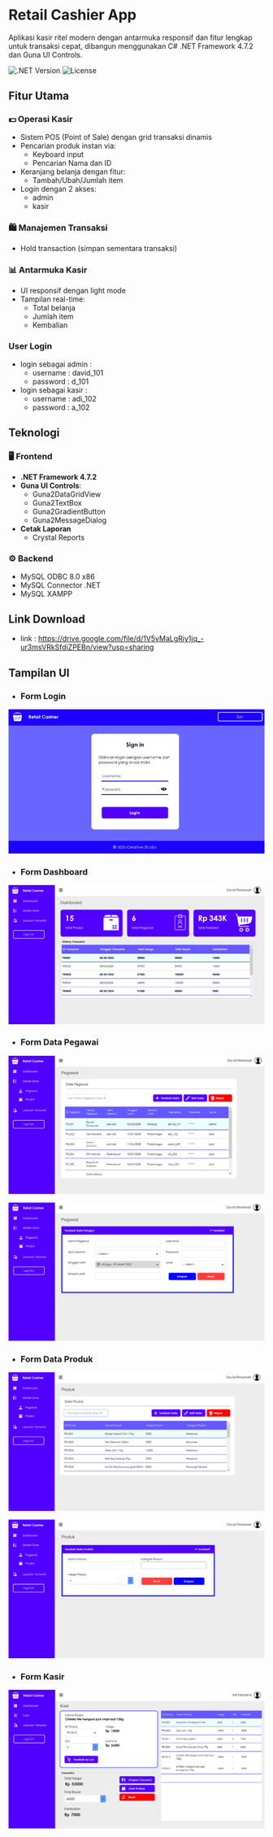 # Retail Cashier App

Aplikasi kasir ritel modern dengan antarmuka responsif dan fitur lengkap untuk transaksi cepat, dibangun menggunakan C# .NET Framework 4.7.2 dan Guna UI Controls.

![.NET Version](https://img.shields.io/badge/.NET-6.0-purple)
![License](https://img.shields.io/badge/license-MIT-blue)

## Fitur Utama

### 💵 Operasi Kasir
- Sistem POS (Point of Sale) dengan grid transaksi dinamis
- Pencarian produk instan via:
  - Keyboard input
  - Pencarian Nama dan ID
- Keranjang belanja dengan fitur:
  - Tambah/Ubah/Jumlah item
- Login dengan 2 akses:
    - admin
    - kasir

### 🛍 Manajemen Transaksi
- Hold transaction (simpan sementara transaksi)

### 📊 Antarmuka Kasir
- UI responsif dengan light mode
- Tampilan real-time:
  - Total belanja
  - Jumlah item
  - Kembalian

### User Login
- login sebagai admin :
  - username : david_101
  - password : d_101
- login sebagai kasir :
  - username : adi_102
  - password : a_102

## Teknologi

### 🖥 Frontend
- **.NET Framework 4.7.2**
- **Guna UI Controls**:
  - Guna2DataGridView
  - Guna2TextBox
  - Guna2GradientButton
  - Guna2MessageDialog
- **Cetak Laporan**
  - Crystal Reports
 
### ⚙ Backend
- MySQL ODBC 8.0 x86
- MySQL Connector .NET
- MySQL XAMPP

## Link Download
- link : https://drive.google.com/file/d/1V5vMaLgRiy1jq_-ur3msVRkSfdiZPEBn/view?usp=sharing

## Tampilan UI

- ### Form Login
![login](https://github.com/AgaDawud/Retail-Management-App/blob/main/login.png)

- ### Form Dashboard
![Dash](https://github.com/AgaDawud/Retail-Management-App/blob/main/dash.png)

- ### Form Data Pegawai
![viewpegawai](https://github.com/AgaDawud/Retail-Management-App/blob/main/viewpegawai.png)

![formpegawai](https://github.com/AgaDawud/Retail-Management-App/blob/main/formpegawai.png)

- ### Form Data Produk
![viewproduk](https://github.com/AgaDawud/Retail-Management-App/blob/main/viewproduk.png)

![formpegawai](https://github.com/AgaDawud/Retail-Management-App/blob/main/formproduk.png)

- ### Form Kasir
![formkasir](https://github.com/AgaDawud/Retail-Management-App/blob/main/formkasir.png)
